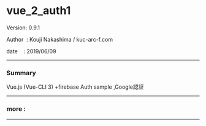 # vue_2_auth1

 Version: 0.9.1

 Author  : Kouji Nakashima / kuc-arc-f.com

 date    : 2019/06/09

***
### Summary

Vue.js (Vue-CLI 3) +firebase Auth sample ,Google認証

***
### more :


***

